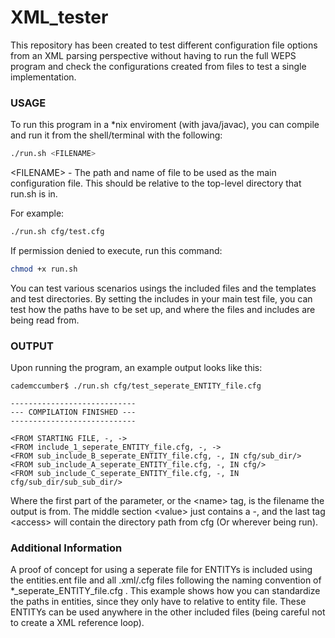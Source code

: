 # XML_tester
This repository has been created to test different configuration file options from an XML parsing perspective without having to run the full WEPS program 
and check the configurations created from files to test a single implementation.

### USAGE
To run this program in a \*nix enviroment (with java/javac), you can compile and run it from the shell/terminal with the following:

~~~bash
./run.sh <FILENAME>
~~~
 \<FILENAME\> \- The path and name of file to be used as the main configuration file. This should be relative to the top-level directory that run.sh is in.

For example:
~~~bash
./run.sh cfg/test.cfg
~~~

If permission denied to execute, run this command:
~~~bash 
chmod +x run.sh
~~~

You can test various scenarios usings the included files and the templates and test directories. By setting the includes in your main test file, you can test how the paths have to be set up, and where the files and includes are being read from.

### OUTPUT

Upon running the program, an example output looks like this:

~~~
cademccumber$ ./run.sh cfg/test_seperate_ENTITY_file.cfg 
 
----------------------------
--- COMPILATION FINISHED ---
----------------------------
 
<FROM STARTING FILE, -, ->
<FROM include_1_seperate_ENTITY_file.cfg, -, ->
<FROM sub_include_B_seperate_ENTITY_file.cfg, -, IN cfg/sub_dir/>
<FROM sub_include_A_seperate_ENTITY_file.cfg, -, IN cfg/>
<FROM sub_include_C_seperate_ENTITY_file.cfg, -, IN cfg/sub_dir/sub_sub_dir/>
~~~

Where the first part of the parameter, or the \<name\> tag, is the filename the output is from. The middle section \<value\> just contains a \-, and the last tag \<access\> will contain the directory path from cfg (Or wherever being run).


### Additional Information

A proof of concept for using a seperate file for ENTITYs is included using the entities.ent file and all .xml/.cfg files following the naming convention of \*\_seperate\_ENTITY\_file.cfg . This example shows how you can standardize the paths in entities, since they only have to relative to entity file. These ENTITYs can be used anywhere in the other included files (being careful not to create a XML reference loop).


